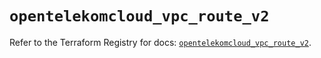 # `opentelekomcloud_vpc_route_v2`

Refer to the Terraform Registry for docs: [`opentelekomcloud_vpc_route_v2`](https://registry.terraform.io/providers/opentelekomcloud/opentelekomcloud/1.35.15/docs/resources/vpc_route_v2).
